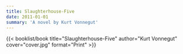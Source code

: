 ```yaml
---
title: Slaughterhouse-Five
date: 2011-01-01
summary: 'A novel by Kurt Vonnegut'
---
```


{{< booklist/book
title="Slaughterhouse-Five"
author="Kurt Vonnegut"
cover="cover.jpg"
format="Print" >}}
